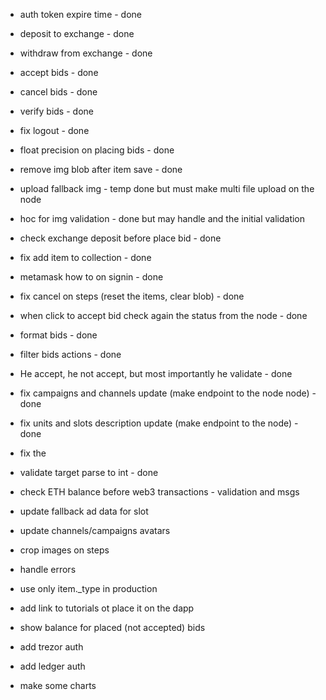 - auth token expire time - done
- deposit to exchange - done
- withdraw from exchange - done
- accept bids - done
- cancel bids - done
- verify bids - done
- fix logout - done
- float precision on placing bids - done
- remove img blob after item save - done

- upload fallback img - temp done but must make multi file upload on the node
- hoc for img validation - done but may handle and the initial validation

- check exchange deposit before place bid - done
- fix add item to  collection - done
- metamask how to on signin - done
- fix cancel on steps (reset the items, clear blob) - done
- when click to accept bid check again the status from the node - done
- format bids - done
- filter bids actions - done
- He accept, he not accept, but most importantly he validate - done
- fix campaigns and channels update (make endpoint to the node node) - done
- fix units and slots description update (make endpoint to the node) - done
- fix the 
- validate target parse to int - done
- check ETH balance before web3 transactions - validation and msgs
- update fallback ad data for slot
- update channels/campaigns avatars
- crop images on steps
- handle errors
- use only item._type in production
- add link to tutorials ot place it on the dapp
- show balance for placed (not accepted) bids
- add trezor auth
- add ledger auth
- make some charts

